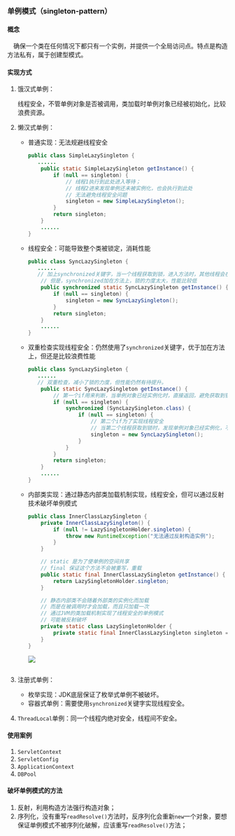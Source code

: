 ### 单例模式（singleton-pattern）

#### 概念

&emsp;确保一个类在任何情况下都只有一个实例，并提供一个全局访问点。特点是构造方法私有，属于创建型模式。

#### 实现方式

1. 饿汉式单例：

   线程安全，不管单例对象是否被调用，类加载时单例对象已经被初始化，比较浪费资源。

2. 懒汉式单例：

   * 普通实现：无法规避线程安全

     ```java
     public class SimpleLazySingleton {
     	......
         public static SimpleLazySingleton getInstance() {
             if (null == singleton) {
                 // 线程1执行到此处进入等待；
                 // 线程2进来发现单例还未被实例化，也会执行到此处
                 // 无法避免线程安全问题
                 singleton = new SimpleLazySingleton();
             }
             return singleton;
         }
         ......
     }
     ```

   * 线程安全：可能导致整个类被锁定，消耗性能

     ```java
     public class SyncLazySingleton {
     	......
     	// 加上synchronized关键字，当一个线程获取到锁，进入方法时，其他线程会在外等待，直到获取锁的线程执行完该方法
         // 但是，synchronized加在方法上，锁的力度太大，性能比较低
         public synchronized static SyncLazySingleton getInstance() {
             if (null == singleton) {
                 singleton = new SyncLazySingleton();
             }
             return singleton;
         }
         ......
     }
     ```

   * 双重检查实现线程安全：仍然使用了`synchronized`关键字，优于加在方法上，但还是比较浪费性能

     ```java
     public class SyncLazySingleton {
     	......
     	// 双重检查，减小了锁的力度，但性能仍然有待提升。
         public static SyncLazySingleton getInstance() {
             // 第一个if用来判断，当单例对象已经实例化时，直接返回，避免获取到锁后再判断，优化性能
             if (null == singleton) {
                 synchronized (SyncLazySingleton.class) {
                     if (null == singleton) {
                         // 第二个if为了实现线程安全
                         // 当第二个线程获取到锁时，发现单例对象已经实例化，不会再执行后面代码
                         singleton = new SyncLazySingleton();
                     }
                 }
             }
             return singleton;
         }
         ......
     }
     ```

   * 内部类实现：通过静态内部类加载机制实现，线程安全，但可以通过反射技术破坏单例模式

     ```java
     public class InnerClassLazySingleton {
         private InnerClassLazySingleton() {
             if (null != LazySingletonHolder.singleton) {
                 throw new RuntimeException("无法通过反射构造实例");
             }
         }
     
         // static 是为了使单例的空间共享
         // final 保证这个方法不会被重写，重载
         public static final InnerClassLazySingleton getInstance() {
             return LazySingletonHolder.singleton;
         }
     
         // 静态内部类不会随着外部类的实例化而加载
         // 而是在被调用时才会加载，而且只加载一次
         // 通过JVM的类加载机制实现了线程安全的单例模式
         // 可能被反射破坏
         private static class LazySingletonHolder {
             private static final InnerClassLazySingleton singleton = new InnerClassLazySingleton();
         }
     }
     ```

     ![](F:\code\design-pattern\singleton-pattern\src\image\单例模式内部类加载uml图.png)

     ```java
     
     ```

     

3. 注册式单例：

   * 枚举实现：JDK底层保证了枚举式单例不被破坏。
   * 容器式单例：需要使用`synchronized`关键字实现线程安全。

4. `ThreadLocal`单例：同一个线程内绝对安全，线程间不安全。

#### 使用案例

1. `ServletContext`
2. `ServletConfig`
3. `ApplicationContext`
4. `DBPool`



#### 破坏单例模式的方法

1. 反射，利用构造方法强行构造对象；
2. 序列化，没有重写`readResolve()`方法时，反序列化会重新`new`一个对象，要想保证单例模式不被序列化破解，应该重写`readResolve()`方法；